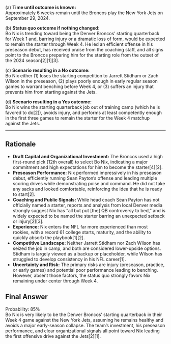(a) **Time until outcome is known:**  
Approximately 6 weeks remain until the Broncos play the New York Jets on September 29, 2024.

(b) **Status quo outcome if nothing changed:**  
Bo Nix is trending toward being the Denver Broncos’ starting quarterback for Week 1 and, barring injury or a dramatic loss of form, would be expected to remain the starter through Week 4. He led an efficient offense in his preseason debut, has received praise from the coaching staff, and all signs point to the Broncos preparing him for the starting role from the outset of the 2024 season[2][1][3].

(c) **Scenario resulting in a No outcome:**  
Bo Nix either (1) loses the starting competition to Jarrett Stidham or Zach Wilson in the preseason, (2) plays poorly enough in early regular season games to warrant benching before Week 4, or (3) suffers an injury that prevents him from starting against the Jets.

(d) **Scenario resulting in a Yes outcome:**  
Bo Nix wins the starting quarterback job out of training camp (which he is favored to do[2]), avoids injury, and performs at least competently enough in the first three games to remain the starter for the Week 4 matchup against the Jets.

---

## Rationale

- **Draft Capital and Organizational Investment:** The Broncos used a high first-round pick (12th overall) to select Bo Nix, indicating a major commitment and high expectations for him to become the starter[4][2].
- **Preseason Performance:** Nix performed impressively in his preseason debut, efficiently running Sean Payton’s offense and leading multiple scoring drives while demonstrating poise and command. He did not take any sacks and looked comfortable, reinforcing the idea that he is ready to start[2].
- **Coaching and Public Signals:** While head coach Sean Payton has not officially named a starter, reports and analysis from local Denver media strongly suggest Nix has “all but put [the] QB controversy to bed,” and is widely expected to be named the starter barring an unexpected setback or injury[2][3].
- **Experience:** Nix enters the NFL far more experienced than most rookies, with a record 61 college starts, maturity, and the ability to quickly absorb the playbook[1][2].
- **Competitive Landscape:** Neither Jarrett Stidham nor Zach Wilson has seized the job in camp, and both are considered lower-upside options. Stidham is largely viewed as a backup or placeholder, while Wilson has struggled to develop consistency in his NFL career[1].
- **Uncertainty and Risk:** The primary risks are injury (preseason, practice, or early games) and potential poor performance leading to benching. However, absent those factors, the status quo strongly favors Nix remaining under center through Week 4.

## Final Answer

Probability: 85%  
Bo Nix is very likely to be the Denver Broncos’ starting quarterback in their Week 4 game against the New York Jets, assuming he remains healthy and avoids a major early-season collapse. The team’s investment, his preseason performance, and clear organizational signals all point toward Nix leading the first offensive drive against the Jets[2][1].